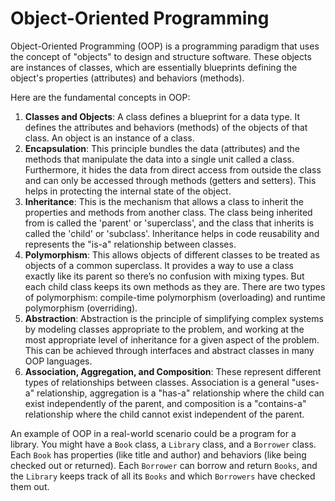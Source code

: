 # Object-Oriented Programming

Object-Oriented Programming (OOP) is a programming paradigm that uses the concept of "objects" to design and structure software. These objects are instances of classes, which are essentially blueprints defining the object's properties (attributes) and behaviors (methods).

  

Here are the fundamental concepts in OOP:

  

1. **Classes and Objects**: A class defines a blueprint for a data type. It defines the attributes and behaviors (methods) of the objects of that class. An object is an instance of a class.
2. **Encapsulation**: This principle bundles the data (attributes) and the methods that manipulate the data into a single unit called a class. Furthermore, it hides the data from direct access from outside the class and can only be accessed through methods (getters and setters). This helps in protecting the internal state of the object.
3. **Inheritance**: This is the mechanism that allows a class to inherit the properties and methods from another class. The class being inherited from is called the 'parent' or 'superclass', and the class that inherits is called the 'child' or 'subclass'. Inheritance helps in code reusability and represents the "is-a" relationship between classes.
4. **Polymorphism**: This allows objects of different classes to be treated as objects of a common superclass. It provides a way to use a class exactly like its parent so there’s no confusion with mixing types. But each child class keeps its own methods as they are. There are two types of polymorphism: compile-time polymorphism (overloading) and runtime polymorphism (overriding).
5. **Abstraction**: Abstraction is the principle of simplifying complex systems by modeling classes appropriate to the problem, and working at the most appropriate level of inheritance for a given aspect of the problem. This can be achieved through interfaces and abstract classes in many OOP languages.
6. **Association, Aggregation, and Composition**: These represent different types of relationships between classes. Association is a general "uses-a" relationship, aggregation is a "has-a" relationship where the child can exist independently of the parent, and composition is a "contains-a" relationship where the child cannot exist independent of the parent.

  

An example of OOP in a real-world scenario could be a program for a library. You might have a `Book` class, a `Library` class, and a `Borrower` class. Each `Book` has properties (like title and author) and behaviors (like being checked out or returned). Each `Borrower` can borrow and return `Books`, and the `Library` keeps track of all its `Books` and which `Borrowers` have checked them out.